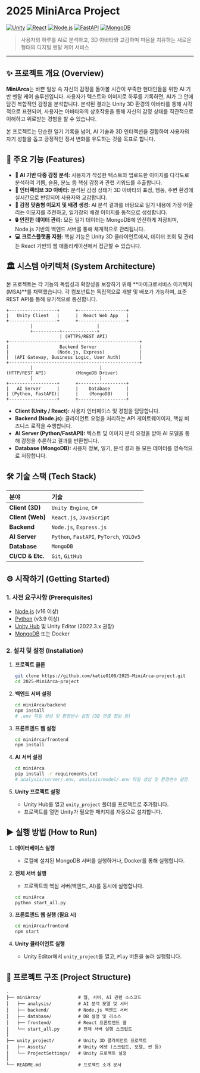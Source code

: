 # **2025 MiniArca Project**

[![Unity](https://img.shields.io/badge/Unity-2022.3-black.svg?style=for-the-badge&logo=unity)](https://unity.com/)
[![React](https://img.shields.io/badge/React-18-blue.svg?style=for-the-badge&logo=react)](https://reactjs.org/)
[![Node.js](https://img.shields.io/badge/Node.js-18-green.svg?style=for-the-badge&logo=node.js)](https://nodejs.org/)
[![FastAPI](https://img.shields.io/badge/FastAPI-0.95-teal.svg?style=for-the-badge&logo=fastapi)](https://fastapi.tiangolo.com/)
[![MongoDB](https://img.shields.io/badge/MongoDB-6.0-green.svg?style=for-the-badge&logo=mongodb)](https://www.mongodb.com/)

> 사용자의 하루를 AI로 분석하고, 3D 아바타와 교감하며 마음을 치유하는 새로운 형태의 디지털 멘탈 케어 서비스

---

## **✨ 프로젝트 개요 (Overview)**

**MiniArca**는 바쁜 일상 속 자신의 감정을 돌아볼 시간이 부족한 현대인들을 위한 AI 기반 멘탈 케어 솔루션입니다. 사용자가 텍스트와 이미지로 하루를 기록하면, AI가 그 안에 담긴 복합적인 감정을 분석합니다. 분석된 결과는 Unity 3D 환경의 아바타를 통해 시각적으로 표현되며, 사용자는 아바타와의 상호작용을 통해 자신의 감정 상태를 직관적으로 이해하고 위로받는 경험을 할 수 있습니다.

본 프로젝트는 단순한 일기 기록을 넘어, AI 기술과 3D 인터랙션을 결합하여 사용자의 자기 성찰을 돕고 긍정적인 정서 변화를 유도하는 것을 목표로 합니다.

## **🚀 주요 기능 (Features)**

*   **📝 AI 기반 다중 감정 분석:** 사용자가 작성한 텍스트와 업로드한 이미지를 다각도로 분석하여 기쁨, 슬픔, 분노 등 핵심 감정과 관련 키워드를 추출합니다.
*   **🤖 인터랙티브 3D 아바타:** 분석된 감정 상태가 3D 아바타의 표정, 행동, 주변 환경에 실시간으로 반영되어 사용자와 교감합니다.
*   **🎨 감정 맞춤형 이모지 및 배경 생성:** AI 분석 결과를 바탕으로 일기 내용에 가장 어울리는 이모지를 추천하고, 일기장의 배경 이미지를 동적으로 생성합니다.
*   **🔒 안전한 데이터 관리:** 모든 일기 데이터는 MongoDB에 안전하게 저장되며, Node.js 기반의 백엔드 서버를 통해 체계적으로 관리됩니다.
*   **💻 크로스플랫폼 지원:** 핵심 기능은 Unity 3D 클라이언트에서, 데이터 조회 및 관리는 React 기반의 웹 애플리케이션에서 접근할 수 있습니다.

## **🏛️ 시스템 아키텍처 (System Architecture)**

본 프로젝트는 각 기능의 독립성과 확장성을 보장하기 위해 **마이크로서비스 아키텍처(MSA)**를 채택했습니다. 각 컴포넌트는 독립적으로 개발 및 배포가 가능하며, 표준 REST API를 통해 유기적으로 통신합니다.

```
+------------------+      +------------------+
|   Unity Client   |      |  React Web App   |
+------------------+      +------------------+
         |                        |
         +----------+-------------+
                    | (HTTPS/REST API)
+-------------------------------------------------+
|                   Backend Server                |
|                  (Node.js, Express)             |
|  (API Gateway, Business Logic, User Auth)       |
+-------------------------------------------------+
         |                         |
(HTTP/REST API)           (MongoDB Driver)
         |                         |
+------------------+      +------------------+
|   AI Server      |      |    Database      |
| (Python, FastAPI)|      |    (MongoDB)     |
+------------------+      +------------------+
```

*   **Client (Unity / React):** 사용자 인터페이스 및 경험을 담당합니다.
*   **Backend (Node.js):** 클라이언트 요청을 처리하는 API 게이트웨이이자, 핵심 비즈니스 로직을 수행합니다.
*   **AI Server (Python/FastAPI):** 텍스트 및 이미지 분석 요청을 받아 AI 모델을 통해 감정을 추론하고 결과를 반환합니다.
*   **Database (MongoDB):** 사용자 정보, 일기, 분석 결과 등 모든 데이터를 영속적으로 저장합니다.

## **🛠️ 기술 스택 (Tech Stack)**

| 분야 | 기술 |
| :--- | :--- |
| **Client (3D)** | `Unity Engine`, `C#` |
| **Client (Web)** | `React.js`, `JavaScript` |
| **Backend** | `Node.js`, `Express.js` |
| **AI Server** | `Python`, `FastAPI`, `PyTorch`, `YOLOv5` |
| **Database** | `MongoDB` |
| **CI/CD & Etc.** | `Git`, `GitHub` |

## **⚙️ 시작하기 (Getting Started)**

### **1. 사전 요구사항 (Prerequisites)**

*   [Node.js](https://nodejs.org/en/) (v16 이상)
*   [Python](https://www.python.org/downloads/) (v3.9 이상)
*   [Unity Hub](https://unity.com/download) 및 Unity Editor (2022.3.x 권장)
*   [MongoDB](https://www.mongodb.com/try/download/community) 또는 Docker

### **2. 설치 및 설정 (Installation)**

1.  **프로젝트 클론**
    ```bash
    git clone https://github.com/katie0109/2025-MiniArca-project.git
    cd 2025-MiniArca-project
    ```

2.  **백엔드 서버 설정**
    ```bash
    cd miniArca/backend
    npm install
    # .env 파일 생성 및 환경변수 설정 (DB 연결 정보 등)
    ```

3.  **프론트엔드 웹 설정**
    ```bash
    cd miniArca/frontend
    npm install
    ```

4.  **AI 서버 설정**
    ```bash
    cd miniArca
    pip install -r requirements.txt
    # analysis/server/.env, analysis/model/.env 파일 생성 및 환경변수 설정
    ```

5.  **Unity 프로젝트 설정**
    *   Unity Hub를 열고 `unity_project` 폴더를 프로젝트로 추가합니다.
    *   프로젝트를 열면 Unity가 필요한 패키지를 자동으로 설치합니다.

## **▶️ 실행 방법 (How to Run)**

1.  **데이터베이스 실행**
    *   로컬에 설치된 MongoDB 서버를 실행하거나, Docker를 통해 실행합니다.

2.  **전체 서버 실행**
    *   프로젝트의 핵심 서버(백엔드, AI)를 동시에 실행합니다.
    ```bash
    cd miniArca
    python start_all.py
    ```

3.  **프론트엔드 웹 실행 (필요 시)**
    ```bash
    cd miniArca/frontend
    npm start
    ```

4.  **Unity 클라이언트 실행**
    *   Unity Editor에서 `unity_project`를 열고, `Play` 버튼을 눌러 실행합니다.

## **📂 프로젝트 구조 (Project Structure)**

```
.
├── miniArca/              # 웹, 서버, AI 관련 소스코드
│   ├── analysis/          # AI 분석 모델 및 서버
│   ├── backend/           # Node.js 백엔드 서버
│   ├── database/          # DB 설정 및 리소스
│   ├── frontend/          # React 프론트엔드 웹
│   └── start_all.py       # 전체 서버 실행 스크립트
│
├── unity_project/         # Unity 3D 클라이언트 프로젝트
│   ├── Assets/            # Unity 에셋 (스크립트, 모델, 씬 등)
│   └── ProjectSettings/   # Unity 프로젝트 설정
│
└── README.md              # 프로젝트 소개 문서
```

